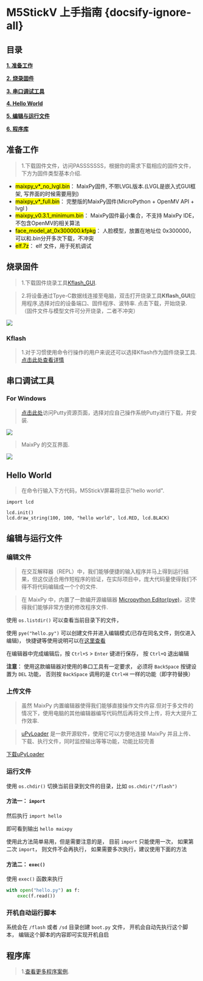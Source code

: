# M5StickV 上手指南 {docsify-ignore-all}

## 目录

**[1. 准备工作](#准备工作)**

**[2. 烧录固件](#烧录固件)**

**[3. 串口调试工具](#串口调试工具)**

**[4. Hello World](#Hello-World)**

**[5. 编辑与运行文件](#开始编程)**

**[6. 程序库](#开始编程)**




## 准备工作

>1.下载固件文件，访问PASSSSSSS，根据你的需求下载相应的固件文件，下方为固件类型基本介绍.

<div class="container">
  <ul class="list-group">
    <li class="list-group-item list-group-item-light"><mark>maixpy_v*_no_lvgl.bin</mark>： MaixPy固件, 不带LVGL版本.(LVGL是嵌入式GUI框架, 写界面的时候需要用到)</li>
    <li class="list-group-item list-group-item-light"><mark>maixpy_v*_full.bin</mark>： 完整版的MaixPy固件(MicroPython + OpenMV API + lvgl )</li>
    <li class="list-group-item list-group-item-light"><mark>maixpy_v0.3.1_minimum.bin</mark>： MaixPy固件最小集合，不支持 MaixPy IDE， 不包含OpenMV的相关算法</li>
    <li class="list-group-item list-group-item-light"><mark>face_model_at_0x300000.kfpkg</mark>： 人脸模型，放置在地址位 0x300000， 可以和.bin分开多次下载，不冲突</li>
    <li class="list-group-item list-group-item-light"><mark>elf.7z</mark>： elf 文件，用于死机调试</li>
  </ul>
</div>

## 烧录固件


>1.下载固件烧录工具[Kflash_GUI](https://github.com/sipeed/kflash_gui/releases).

>2.将设备通过Tpye-C数据线连接至电脑，双击打开烧录工具**Kflash_GUI**应用程序,选择对应的设备端口、固件程序、波特率. 点击下载，开始烧录. （固件文件与模型文件可分开烧录，二者不冲突）

<img src="assets\img\getting_started_pics\m5stickv\kflash_gui_01.jpg">

### Kflash

>1.对于习惯使用命令行操作的用户来说还可以选择Kflash作为固件烧录工具.[点击此处查看详情](https://github.com/kendryte/kflash.py)


## 串口调试工具

### For Windows

>[点击此处](https://www.chiark.greenend.org.uk/~sgtatham/putty/latest.html)访问Putty资源页面，选择对应自己操作系统Putty进行下载，并安装.

<img src="assets\img\getting_started_pics\m5stickv\putty_01.jpg">

> MaixPy 的交互界面.

<img src="assets\img\getting_started_pics\m5stickv\putty_02.jpg">


## Hello World

>在命令行输入下方代码，M5StickV屏幕将显示"hello world".

```
import lcd

lcd.init()
lcd.draw_string(100, 100, "hello world", lcd.RED, lcd.BLACK)

```


## 编辑与运行文件

### 编辑文件

>在交互解释器（REPL）中，我们能够便捷的输入程序并马上得到运行结果，但这仅适合用作短程序的验证，在实际项目中，庞大代码量使得我们不得不将代码编辑成一个个的文件.

>在 MaixPy 中，内置了一款编开源编辑器 [Micropython Editor(pye)](https://github.com/robert-hh/Micropython-Editor)，这使得我们能够非常方便的修改程序文件.

使用 `os.listdir()` 可以查看当前目录下的文件，

使用 `pye("hello.py")` 可以创建文件并进入编辑模式(已存在同名文件，则仅进入编辑)， 快捷键等使用说明可以在[这里查看](https://github.com/robert-hh/Micropython-Editor/blob/master/Pyboard%20Editor.pdf)

在编辑器中完成编辑后，按 `Ctrl+S` > `Enter` 键进行保存， 按 `Ctrl+Q` 退出编辑

**注意**： 使用这款编辑器对使用的串口工具有一定要求， 必须将 `BackSpace` 按键设置为 `DEL` 功能， 否则按 `BackSpace` 调用的是 `Ctrl+H` 一样的功能（即字符替换）

### 上传文件

>虽然 MaixPy 内置编辑器使得我们能够直接操作文件内容.但对于多文件的情况下，使用电脑的其他编辑器编写代码然后再将文件上传，将大大提升工作效率.

>[uPyLoader](https://github.com/BetaRavener/uPyLoader) 是一款开源软件，使用它可以方便地连接 MaixPy 并且上传、下载、执行文件，同时监控输出等等功能，功能比较完善

[下载uPyLoader](https://github.com/BetaRavener/uPyLoader/releases)

### 运行文件

使用 `os.chdir()` 切换当前目录到文件的目录，比如 `os.chdir("/flash")`

#### 方法一： `import`

然后执行 `import hello`

即可看到输出 `hello maixpy`

使用此方法简单易用，但是需要注意的是， 目前 `import` 只能使用一次， 如果第二次 `import`， 则文件不会再执行， 如果需要多次执行，建议使用下面的方法

#### 方法二： `exec()`

使用 `exec()` 函数来执行

```python
with open("hello.py") as f:
    exec(f.read())

```

### 开机自动运行脚本

系统会在 `/flash` 或者 `/sd` 目录创建 `boot.py` 文件， 开机会自动先执行这个脚本， 编辑这个脚本的内容即可实现开机自启




## 程序库

>1.[查看更多程序案例](https://github.com/sipeed/kflash_gui/releases).